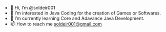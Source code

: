 - 👋 Hi, I’m @soldeir001
- 👀 I’m interested in Java Coding for the creation of Games or Softwares.
- 🌱 I’m currently learning Core and Adavance Java Development.
- 📫 How to reach me soldeir001@gmail.com

<!---
soldeir001/soldeir001 is a ✨ special ✨ repository because its `README.md` (this file) appears on your GitHub profile.
You can click the Preview link to take a look at your changes.
--->
